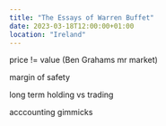 ```yaml
---
title: "The Essays of Warren Buffet"
date: 2023-03-18T12:00:00+01:00
location: "Ireland"
---
```


price != value (Ben Grahams mr market)

margin of safety

long term holding vs trading

acccounting gimmicks